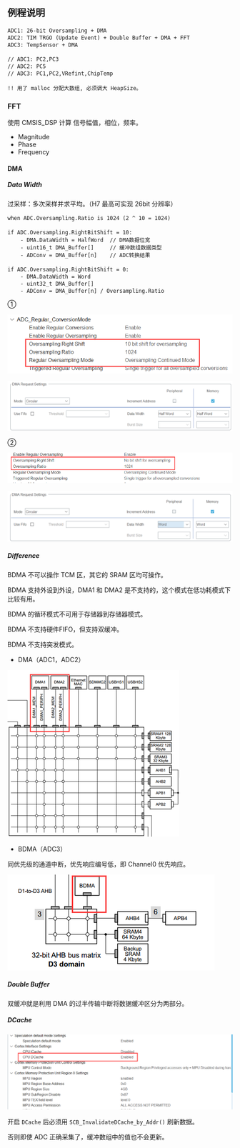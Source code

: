 ## 例程说明

```
ADC1: 26-bit Oversampling + DMA
ADC2: TIM TRGO (Update Event) + Double Buffer + DMA + FFT
ADC3: TempSensor + DMA

// ADC1: PC2,PC3
// ADC2: PC5
// ADC3: PC1,PC2,VRefint,ChipTemp

!! 用了 malloc 分配大数组, 必须调大 HeapSize。
```

### FFT

使用 CMSIS_DSP 计算 信号幅值，相位，频率。

* Magnitude
* Phase
* Frequency

#### DMA

##### Data Width

过采样：多次采样并求平均。（H7 最高可实现 26bit 分辨率）

```
when ADC.Oversampling.Ratio is 1024 (2 ^ 10 = 1024)

if ADC.Oversampling.RightBitShift = 10:
	- DMA.DataWidth = HalfWord  // DMA数据位宽
	- uint16_t DMA_Buffer[]     // 缓冲数组数据类型
	- ADConv = DMA_Buffer[n]    // ADC转换结果

if ADC.Oversampling.RightBitShift = 0:
	- DMA.DataWidth = Word
	- uint32_t DMA_Buffer[]
	- ADConv = DMA_Buffer[n] / Oversampling.Ratio
```

①

![ovs_adc_halfword](.assest/README/ovs_adc_halfword.png)

![ovs_dma_halfword](.assest/README/ovs_dma_halfword.png)



②

![ovs_adc_word](.assest/README/ovs_adc_word.png)

![ovs_dma_word](.assest/README/ovs_dma_word.png)

##### Difference

BDMA 不可以操作 TCM 区，其它的 SRAM 区均可操作。

BDMA 支持外设到外设，DMA1 和 DMA2 是不支持的，这个模式在低功耗模式下比较有用。

BDMA 的循环模式不可用于存储器到存储器模式。

BDMA 不支持硬件FIFO，但支持双缓冲。

BDMA 不支持突发模式。

* DMA（ADC1，ADC2）

![DMA](.assest/README/DMA.png)

* BDMA（ADC3）

同优先级的通道中断，优先响应编号低，即 Channel0 优先响应。



![BDMA](.assest/README/BDMA.png)

##### Double Buffer

双缓冲就是利用 DMA 的过半传输中断将数据缓冲区分为两部分。

##### DCache

![dchche](.assest/README/dchche.png)

开启 `DCache` 后必须用 `SCB_InvalidateDCache_by_Addr()` 刷新数据。

否则即使 ADC 正确采集了，缓冲数组中的值也不会更新。

